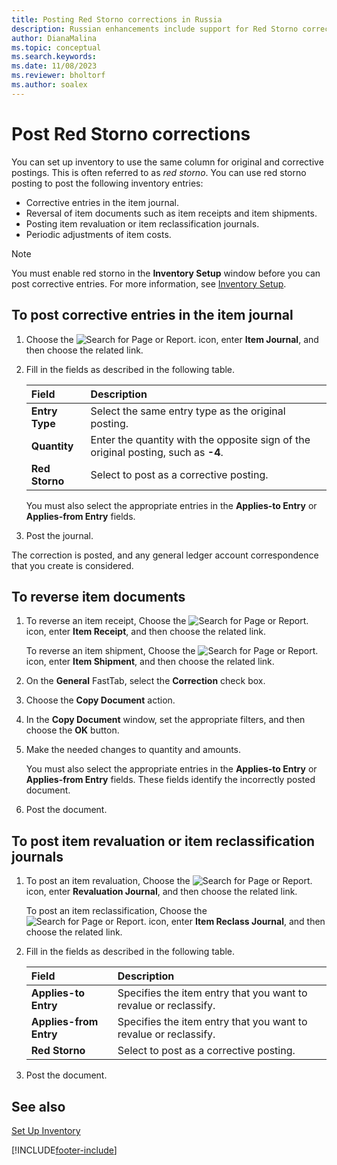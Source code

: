 ```yaml
---
title: Posting Red Storno corrections in Russia
description: Russian enhancements include support for Red Storno corrections.
author: DianaMalina
ms.topic: conceptual
ms.search.keywords:
ms.date: 11/08/2023
ms.reviewer: bholtorf
ms.author: soalex
---
```


# Post Red Storno corrections

You can set up inventory to use the same column for original and corrective postings. This is often referred to as *red storno*. You can use red storno posting to post the following inventory entries:

- Corrective entries in the item journal.
- Reversal of item documents such as item receipts and item shipments.
- Posting item revaluation or item reclassification journals.
- Periodic adjustments of item costs.

> [!NOTE]
> You must enable red storno in the **Inventory Setup** window before you can post corrective entries. For more information, see [Inventory Setup](Inventory-Setup.md).  

## To post corrective entries in the item journal

1. Choose the ![Search for Page or Report.](../../media/ui-search/searchpageorreport.png) icon, enter **Item Journal**, and then choose the related link.

2. Fill in the fields as described in the following table.

   | Field          | Description                                                  |
   | :------------- | :----------------------------------------------------------- |
   | **Entry Type** | Select the same entry type as the original posting.          |
   | **Quantity**   | Enter the quantity with the opposite sign of the original posting, such as **-4**. |
   | **Red Storno** | Select to post as a corrective posting.                      |

   You must also select the appropriate entries in the **Applies-to Entry** or **Applies-from Entry** fields.

3. Post the journal.

The correction is posted, and any general ledger account correspondence that you create is considered.

## To reverse item documents

1. To reverse an item receipt, Choose the ![Search for Page or Report.](../../media/ui-search/searchpageorreport.png) icon, enter **Item Receipt**, and then choose the related link.

   To reverse an item shipment, Choose the ![Search for Page or Report.](../../media/ui-search/searchpageorreport.png) icon, enter **Item Shipment**, and then choose the related link.

2. On the **General** FastTab, select the **Correction** check box.

3. Choose the **Copy Document** action.

4. In the **Copy Document** window, set the appropriate filters, and then choose the **OK** button.

5. Make the needed changes to quantity and amounts.

   You must also select the appropriate entries in the **Applies-to Entry** or **Applies-from Entry** fields. These fields identify the incorrectly posted document.

6. Post the document.

## To post item revaluation or item reclassification journals 

1. To post an item revaluation, Choose the ![Search for Page or Report.](../../media/ui-search/searchpageorreport.png) icon, enter **Revaluation Journal**, and then choose the related link.

   To post an item reclassification, Choose the ![Search for Page or Report.](../../media/ui-search/searchpageorreport.png) icon, enter **Item Reclass Journal**, and then choose the related link.

2. Fill in the fields as described in the following table.

   | Field                  | Description                                                  |
   | :--------------------- | :----------------------------------------------------------- |
   | **Applies-to Entry**   | Specifies the item entry that you want to revalue or reclassify. |
   | **Applies-from Entry** | Specifies the item entry that you want to revalue or reclassify. |
   | **Red Storno**         | Select to post as a corrective posting.                      |

3. Post the document.

## See also

[Set Up Inventory](Inventory-Setup.md)  


[!INCLUDE[footer-include](../../includes/footer-banner.md)]